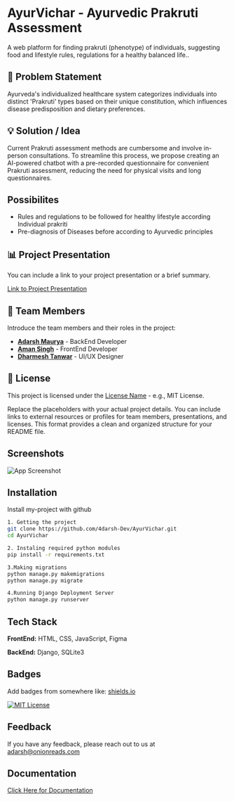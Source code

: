 
# AyurVichar - Ayurvedic Prakruti Assessment
A web platform for finding prakruti (phenotype) of individuals, suggesting food and lifestyle rules, regulations for a healthy balanced life.. 

## 🚀 Problem Statement

Ayurveda's individualized healthcare system categorizes individuals into distinct 'Prakruti' types based on their unique constitution, which influences disease predisposition and dietary preferences. 

## 💡 Solution / Idea
Current Prakruti assessment methods are cumbersome and involve in-person consultations. To streamline this process, we propose creating an AI-powered chatbot with a pre-recorded questionnaire for convenient Prakruti assessment, reducing the need for physical visits and long questionnaires.


## Possibilites
- Rules and regulations to be followed for healthy lifestyle according Individual prakriti
- Pre-diagnosis of Diseases before according to Ayurvedic principles

## 📊 Project Presentation

You can include a link to your project presentation or a brief summary.

[Link to Project Presentation](https://onionreads.com/wp-content/uploads/2023/11/hackcbs-final-ppt.pdf)

## 👥 Team Members

Introduce the team members and their roles in the project:

- **[Adarsh Maurya](https://github.com/4darsh-Dev)** - BackEnd Developer
- **[Aman Singh](https://github.com/amansingh494)** - FrontEnd Developer
- **[Dharmesh Tanwar](https://github.com/DharmeshTanwar56)** - UI/UX Designer

## 📄 License

This project is licensed under the [License Name](link-to-license) - e.g., MIT License.

Replace the placeholders with your actual project details. You can include links to external resources or profiles for team members, presentations, and licenses. This format provides a clean and organized structure for your README file.


## Screenshots

![App Screenshot](https://onionreads.com/wp-content/uploads/2023/11/AyurVichar-image.png)


## Installation

Install my-project with github

```bash
1. Getting the project 
git clone https://github.com/4darsh-Dev/AyurVichar.git
cd AyurVichar

2. Instaling required python modules
pip install -r requirements.txt

3.Making migrations
python manage.py makemigrations
python manage.py migrate

4.Running Django Deployment Server
python manage.py runserver
```
    
## Tech Stack

**FrontEnd:** HTML, CSS, JavaScript, Figma

**BackEnd:** Django, SQLite3


## Badges

Add badges from somewhere like: [shields.io](https://shields.io/)

[![MIT License](https://img.shields.io/badge/License-MIT-green.svg)](https://choosealicense.com/licenses/mit/)



## Feedback

If you have any feedback, please reach out to us at adarsh@onionreads.com


## Documentation

[Click Here for Documentation](https://github.com/4darsh-Dev/AyurVichar/blob/main/documentation-AyurVichar.txt)

